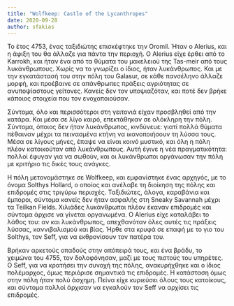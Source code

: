 ```yaml
---
title: "Wolfkeep: Castle of the Lycanthropes"
date: 2020-09-28
author: sfakias
---
```


Το έτος 4753, ένας ταξιδιώτης επισκέφτηκε την Oromil. Ήταν ο Alerius, και η
άφιξη του θα άλλαζε για πάντα την περιοχή. Ο Alerius είχε έρθει από τo
Karrokh, και ήταν ένα από τα θύματα του μακελειού της Tas-meir από τους
λυκάνθρωπους. Χωρίς να το γνωρίζει ο ίδιος, ήταν λυκάνθρωπος. Και με την
εγκατάστασή του στην πόλη του Galasur, σε κάθε πανσέληνο άλλαζε μορφή, και
προέβαινε σε απάνθρωπες πράξεις αγριότητας σε ανυποψίαστους γείτονες. Κανείς
δεν τον υποψιαζόταν, και ποτέ δεν βρήκε κάποιος στοιχεία που τον
ενοχοποιούσαν.

Σύντομα, όλο και περισσότεροι στη γειτονιά είχαν προσβληθεί από την κατάρα.
Και μέσα σε λίγο καιρό, επεκτάθηκαν σε ολόκληρη την πόλη. Σύντομα, όποιος δεν
ήταν λυκάνθρωπος, κινδύνευε: γιατί πολλά θύματα πέθαιναν μέχρι τα πεινασμένα
κτήνη να ικανοποιήσουν τη λύσσα τους. Μέσα σε λίγους μήνες, έπαψε να είναι
κοινό μυστικό, και όλη η πόλη πλέον κατοικούταν από λυκάνθρωπους. Αυτή έγινε η
νέα πραγματικότητα: πολλοί έφυγαν για να σωθούν, και οι λυκάνθρωποι οργάνωσαν
την πόλη με κριτήριο τις δικές τους ανάγκες.

Η πόλη μετονομάστηκε σε Wolfkeep, και εμφανίστηκε ένας αρχηγός, με το όνομα
Solthys Hollard, o οποίος και ανέλαβε τη διοίκηση της πόλης και επιδρομές στις
τριγύρω περιοχές. Ταξιδιώτες, άλογα, καραβάνια και έμποροι, σύντομα κανείς δεν
ήταν ασφαλής στη Sneaky Savannah μέχρι τα Teilkan Fields. Χιλιάδες λυκάνθρωποι
πλέον έκαναν επιδρομές και σύντομα άρχισε να γίνεται οργανωμένα. O Alerius
είχε καταλάβει το λάθος του: αν και λυκάνθρωπος, απεχθανόταν όλες αυτές τις
πράξεις λύσσας, καννιβαλισμού και βίας. Ήρθε στα κρυφά σε επαφή με το γιο του
Solthys, τον Seff, για να εκθρονίσουν τον πατέρα του.

Βρήκαν αρκετούς οπαδούς στην απόπειρά τους, και ένα βράδυ, το χειμώνα του
4755, τον δολοφόνησαν, μαζί με τους πιστούς του υπηρέτες. Ο Seff, για να
κρατήσει την συνοχή της πόλης, ανακυρήχθηκε και ο ίδιος πολέμαρχος, όμως
περιόρισε σημαντικά τις επιδρομές. Η κατάσταση όμως στην πόλη ήταν πολύ
άσχημη. Πείνα είχε κυριεύσει όλους τους κατοίκους, και σύντομα πολλοί άρχισαν
να εγκαλούν τον Seff να αρχίσει τις επιδρομές.

